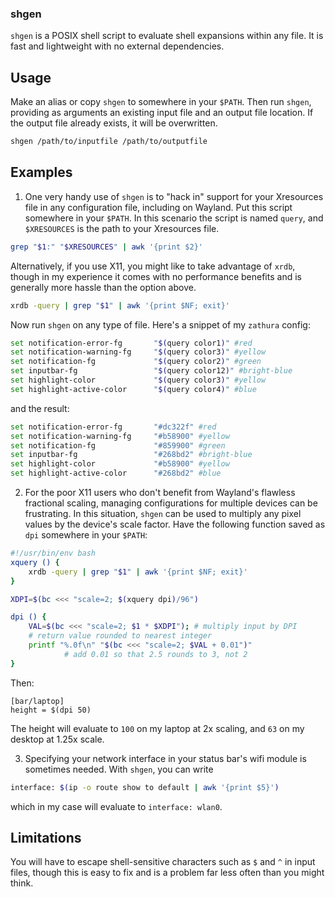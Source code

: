 ### shgen
`shgen` is a POSIX shell script to evaluate shell expansions within any file.
It is fast and lightweight with no external dependencies.


## Usage
Make an alias or copy `shgen` to somewhere in your `$PATH`.
Then run `shgen`, providing as arguments an existing input file and an output file
location. If the output file already exists, it will be overwritten.
```sh
shgen /path/to/inputfile /path/to/outputfile
```


## Examples
1. One very handy use of `shgen` is to "hack in" support for your Xresources file
in any configuration file, including on Wayland. Put this script somewhere in
your `$PATH`. In this scenario the script is named `query`, and `$XRESOURCES`
is the path to your Xresources file.
```sh
grep "$1:" "$XRESOURCES" | awk '{print $2}'
```
Alternatively, if you use X11, you might like to take advantage of `xrdb`,
though in my experience it comes with no performance benefits and is
generally more hassle than the option above.
```sh
xrdb -query | grep "$1" | awk '{print $NF; exit}'
```
Now run `shgen` on any type of file. Here's a snippet of my `zathura` config:
```sh
set notification-error-fg       "$(query color1)" #red
set notification-warning-fg     "$(query color3)" #yellow
set notification-fg             "$(query color2)" #green
set inputbar-fg                 "$(query color12)" #bright-blue
set highlight-color             "$(query color3)" #yellow
set highlight-active-color      "$(query color4)" #blue
```
and the result:
```sh
set notification-error-fg       "#dc322f" #red
set notification-warning-fg     "#b58900" #yellow
set notification-fg             "#859900" #green
set inputbar-fg                 "#268bd2" #bright-blue
set highlight-color             "#b58900" #yellow
set highlight-active-color      "#268bd2" #blue
```

2. For the poor X11 users who don't benefit from Wayland's flawless fractional
scaling, managing configurations for multiple devices can be frustrating.
In this situation, `shgen` can be used to multiply any pixel values by the
device's scale factor. Have the following function saved as `dpi` somewhere
in your `$PATH`:
```bash
#!/usr/bin/env bash
xquery () {
    xrdb -query | grep "$1" | awk '{print $NF; exit}'
}

XDPI=$(bc <<< "scale=2; $(xquery dpi)/96")

dpi () {
    VAL=$(bc <<< "scale=2; $1 * $XDPI"); # multiply input by DPI
    # return value rounded to nearest integer
    printf "%.0f\n" "$(bc <<< "scale=2; $VAL + 0.01")"
            # add 0.01 so that 2.5 rounds to 3, not 2
}
```
Then:
```dosini
[bar/laptop]
height = $(dpi 50)
```
The height will evaluate to `100` on my laptop at 2x scaling, and `63` on my
desktop at 1.25x scale.

3. Specifying your network interface in your status bar's wifi module is
sometimes needed. With `shgen`, you can write
```sh
interface: $(ip -o route show to default | awk '{print $5}')
```
which in my case will evaluate to `interface: wlan0`.


## Limitations
You will have to escape shell-sensitive characters such as `$` and `^` in input
files, though this is easy to fix and is a problem far less often than you
might think.
